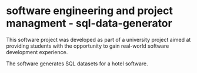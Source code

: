 # software engineering and project managment - sql-data-generator

This software project was developed as part of a university project aimed at providing students with the opportunity to gain real-world software development experience.

The software generates SQL datasets for a hotel software.
